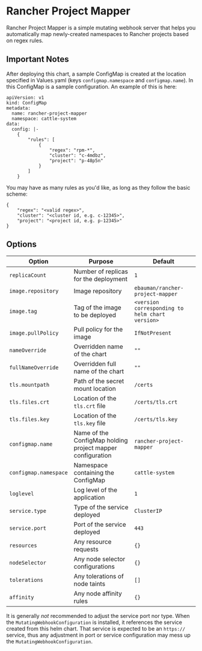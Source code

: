 # Rancher Project Mapper

Rancher Project Mapper is a simple mutating webhook server that helps you automatically
map newly-created namespaces to Rancher projects based on regex rules. 

## Important Notes

After deploying this chart, a sample ConfigMap is created at the location
specified in Values.yaml (keys `configmap.namespace` and `configmap.name`). In
this ConfigMap is a sample configuration. 
An example of this is here:

```text
apiVersion: v1
kind: ConfigMap
metadata:
  name: rancher-project-mapper
  namespace: cattle-system
data:
  config: |-
    {
        "rules": [
            {
                "regex": "rpm-*",
                "cluster": "c-4mdbz",
                "project": "p-48p5n"
            }
        ]
    }
```

You may have as many rules as you'd like, as long as they follow the basic scheme:

```text
{
    "regex": "<valid regex>",
    "cluster": "<cluster id, e.g. c-12345>",
    "project": "<project id, e.g. p-12345>"
}
```

## Options

| Option | Purpose | Default |
| ------ | ------- | ------- |
| `replicaCount` | Number of replicas for the deployment | `1` |
| `image.repository` | Image repository | `ebauman/rancher-project-mapper` |
| `image.tag` | Tag of the image to be deployed | `<version corresponding to helm chart version>` |
| `image.pullPolicy` | Pull policy for the image | `IfNotPresent` |
| `nameOverride` | Overridden name of the chart | `""` |
| `fullNameOverride` | Overridden full name of the chart | `""` |
| `tls.mountpath` | Path of the secret mount location | `/certs` |
| `tls.files.crt` | Location of the `tls.crt` file  | `/certs/tls.crt` |
| `tls.files.key` | Location of the `tls.key` file | `/certs/tls.key` |
| `configmap.name` | Name of the ConfigMap holding project mapper configuration | `rancher-project-mapper` |
| `configmap.namespace` | Namespace containing the ConfigMap | `cattle-system` |
| `loglevel` | Log level of the application | `1` |
| `service.type` | Type of the service deployed | `ClusterIP` | 
| `service.port` | Port of the service deployed | `443` |
| `resources` | Any resource requests | `{}` |
| `nodeSelector` | Any node selector configurations | `{}` |
| `tolerations` | Any tolerations of node taints | `[]` |
| `affinity` | Any node affinity rules | `{}` |

It is generally *not* recommended to adjust the service port nor type. When the 
`MutatingWebhookConfiguration` is installed, it references the service created from this 
helm chart. That service is expected to be an `https://` service, thus any adjustment
in port or service configuration may mess up the `MutatingWebhookConfiguration`.

